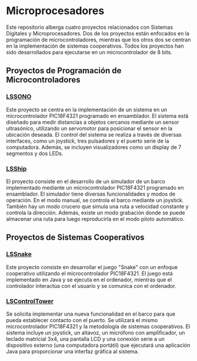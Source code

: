 # Microprocesadores
Este repositorio alberga cuatro proyectos relacionados con Sistemas Digitales y Microprocesadores. Dos de los proyectos están enfocados en la programación de microcontroladores, mientras que los otros dos se centran en la implementación de sistemas cooperativos. Todos los proyectos han sido desarrollados para ejecutarse en un microcontrolador de 8 bits.

## Proyectos de Programación de Microcontroladores
### [LSSONO](https://github.com/oscarjuly23/Microprocesadores/tree/main/P2-A.X)
Este proyecto se centra en la implementación de un sistema en un microcontrolador PIC18F4321 programado en ensamblador. El sistema está diseñado para medir distancias a objetos cercanos mediante un sensor ultrasónico, utilizando un servomotor para posicionar el sensor en la ubicación deseada. El control del sistema se realiza a través de diversas interfaces, como un joystick, tres pulsadores y el puerto serie de la computadora. Además, se incluyen visualizadores como un display de 7 segmentos y dos LEDs.
### [LSShip](https://github.com/oscarjuly23/Microprocesadores/tree/main/Proves.X)
El proyecto consiste en el desarrollo de un simulador de un barco implementado mediante un microcontrolador PIC18F4321 programado en ensamblador. El simulador tiene diversas funcionalidades y modos de operación. En el modo manual, se controla el barco mediante un joystick. También hay un modo crucero que simula una ruta a velocidad constante y controla la dirección. Además, existe un modo grabación donde se puede almacenar una ruta para luego reproducirla en el modo piloto automático.

## Proyectos de Sistemas Cooperativos
### [LSSnake](https://github.com/oscarjuly23/Microprocesadores/tree/main/P2-B2.X)
Este proyecto consiste en desarrollar el juego "Snake" con un enfoque cooperativo utilizando el microcontrolador PIC18F4321. El juego está implementado en Java y se ejecuta en el ordenador, mientras que el controlador interactúa con el usuario y se comunica con el ordenador.
### [LSControlTower](https://github.com/oscarjuly23/Microprocesadores/tree/main/FINALULTIM.X)
Se solicita implementar una nueva funcionalidad en el barco para que pueda establecer contacto con el puerto. Se utilizará el mismo microcontrolador PIC18F4321 y la metodología de sistemas cooperativos. El sistema incluye un joystick, un altavoz, un micrófono con amplificador, un teclado matricial 3x4, una pantalla LCD y una conexión serie a un dispositivo externo (una computadora portátil) que ejecutará una aplicación Java para proporcionar una interfaz gráfica al sistema.
